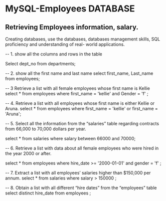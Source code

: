 # MySQL-Employees DATABASE 

## Retrieving Employees information, salary.

Creating databases, use the databases, databases management skills, SQL proficiency and understanding of real- world applications.

-- 1. show all the columns and rows in the table

Select dept_no
from departments;

-- 2. show all the first name and last name 
select first_name, Last_name
from employees;

-- 3 Retrieve a list with all female employees whose first name is Kellie
select *
from employees
where first_name = 'kellie' and Gender = 'f' ;


-- 4. Retrieve a list with all employees whose first name is either Kellie or Aruna. 
select *
from employees 
where first_name = 'kellie' or first_name = 'Aruna';

-- 5. Select all the information from the “salaries” table regarding contracts from 66,000 to 70,000 dollars per year.

select * from salaries
where salary between 66000 and 70000;


-- 6. Retrieve a list with data about all female employees who were hired in the year 2000 or after.

select * from employees 
where hire_date >= '2000-01-01' 
and gender = 'f' ;

-- 7. Extract a list with all employees’ salaries higher than $150,000 per annum.
select * from salaries
where salary > 150000 ;

-- 8. Obtain a list with all different “hire dates” from the “employees” table
select distinct hire_date
from employees ;

